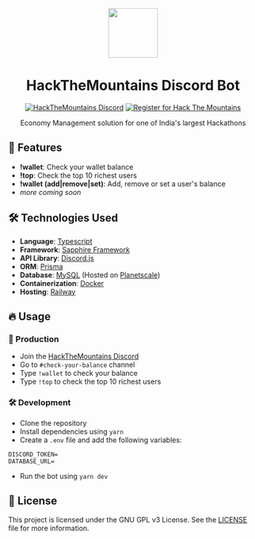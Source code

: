 <div align="center">
<img height="100" width="100" src="https://github.com/xkrishguptaa/bot-dc-htm/assets/135469703/8aa8bd79-cfaf-4f9e-b47a-62a5bd152e0c"/>
<h1>HackTheMountains Discord Bot</h1>
<p><a height="100" width="auto" href="https://bit.ly/HackTheMountains"><img alt="HackTheMountains Discord" src="https://img.shields.io/discord/739398445143425124?style=for-the-badge&logo=discord"></a> <a href="https://portal.hackthemountain.tech"><img alt="Register for Hack The Mountains" src="https://img.shields.io/badge/Register_for-Hack_The_Mountains-6229AE?style=for-the-badge" /></a><p>
<p>Economy Management solution for one of India's largest Hackathons</p>
</div>

## 🌟 Features

- **!wallet**: Check your wallet balance
- **!top**: Check the top 10 richest users
- **!wallet (add|remove|set)**: Add, remove or set a user's balance
- _more coming soon_

## 🛠️ Technologies Used

- **Language**: [Typescript](https://www.typescriptlang.org/)
- **Framework**: [Sapphire Framework](https://sapphirejs.dev/)
- **API Library**: [Discord.js](https://discord.js.org/)
- **ORM**: [Prisma](https://www.prisma.io/)
- **Database**: [MySQL](https://mysql.com) (Hosted on [Planetscale](https://planetscale.com))
- **Containerization**: [Docker](https://www.docker.com/)
- **Hosting**: [Railway](https://railway.app/)

## 🔥 Usage

### 🚀 Production

- Join the [HackTheMountains Discord](https://bit.ly/HackTheMountains)
- Go to `#check-your-balance` channel
- Type `!wallet` to check your balance
- Type `!top` to check the top 10 richest users

### 🛠️ Development

- Clone the repository
- Install dependencies using `yarn`
- Create a `.env` file and add the following variables:

```
DISCORD_TOKEN=
DATABASE_URL=
```

- Run the bot using `yarn dev`

## 📝 License

This project is licensed under the GNU GPL v3 License. See the [LICENSE](LICENSE) file for more information.
